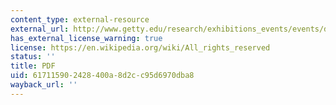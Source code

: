 ```yaml
---
content_type: external-resource
external_url: http://www.getty.edu/research/exhibitions_events/events/david_tudor_symposium/pdf/kuivila.pdf
has_external_license_warning: true
license: https://en.wikipedia.org/wiki/All_rights_reserved
status: ''
title: PDF
uid: 61711590-2428-400a-8d2c-c95d6970dba8
wayback_url: ''
---
```

